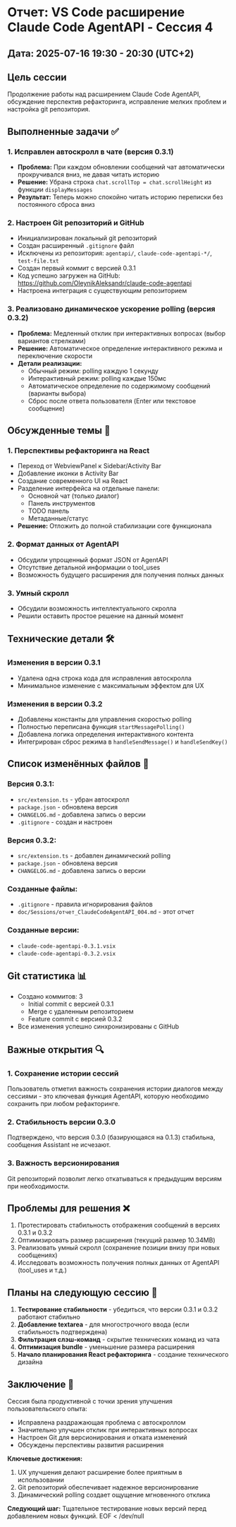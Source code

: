 # Отчет: VS Code расширение Claude Code AgentAPI - Сессия 4

## Дата: 2025-07-16 19:30 - 20:30 (UTC+2)

## Цель сессии
Продолжение работы над расширением Claude Code AgentAPI, обсуждение перспектив рефакторинга, исправление мелких проблем и настройка git репозитория.

## Выполненные задачи ✅

### 1. Исправлен автоскролл в чате (версия 0.3.1)
- **Проблема:** При каждом обновлении сообщений чат автоматически прокручивался вниз, не давая читать историю
- **Решение:** Убрана строка `chat.scrollTop = chat.scrollHeight` из функции `displayMessages`
- **Результат:** Теперь можно спокойно читать историю переписки без постоянного сброса вниз

### 2. Настроен Git репозиторий и GitHub
- Инициализирован локальный git репозиторий
- Создан расширенный `.gitignore` файл
- Исключены из репозитория: `agentapi/`, `claude-code-agentapi-*/`, `test-file.txt`
- Создан первый коммит с версией 0.3.1
- Код успешно загружен на GitHub: https://github.com/OleynikAleksandr/claude-code-agentapi
- Настроена интеграция с существующим репозиторием

### 3. Реализовано динамическое ускорение polling (версия 0.3.2)
- **Проблема:** Медленный отклик при интерактивных вопросах (выбор вариантов стрелками)
- **Решение:** Автоматическое определение интерактивного режима и переключение скорости
- **Детали реализации:**
  - Обычный режим: polling каждую 1 секунду
  - Интерактивный режим: polling каждые 150мс
  - Автоматическое определение по содержимому сообщений (варианты выбора)
  - Сброс после ответа пользователя (Enter или текстовое сообщение)

## Обсужденные темы 💬

### 1. Перспективы рефакторинга на React
- Переход от WebviewPanel к Sidebar/Activity Bar
- Добавление иконки в Activity Bar
- Создание современного UI на React
- Разделение интерфейса на отдельные панели:
  - Основной чат (только диалог)
  - Панель инструментов
  - TODO панель
  - Метаданные/статус
- **Решение:** Отложить до полной стабилизации core функционала

### 2. Формат данных от AgentAPI
- Обсудили упрощенный формат JSON от AgentAPI
- Отсутствие детальной информации о tool_uses
- Возможность будущего расширения для получения полных данных

### 3. Умный скролл
- Обсудили возможность интеллектуального скролла
- Решили оставить простое решение на данный момент

## Технические детали 🛠️

### Изменения в версии 0.3.1
- Удалена одна строка кода для исправления автоскролла
- Минимальное изменение с максимальным эффектом для UX

### Изменения в версии 0.3.2
- Добавлены константы для управления скоростью polling
- Полностью переписана функция `startMessagePolling()`
- Добавлена логика определения интерактивного контента
- Интегрирован сброс режима в `handleSendMessage()` и `handleSendKey()`

## Список изменённых файлов 📁

### Версия 0.3.1:
- `src/extension.ts` - убран автоскролл
- `package.json` - обновлена версия
- `CHANGELOG.md` - добавлена запись о версии
- `.gitignore` - создан и настроен

### Версия 0.3.2:
- `src/extension.ts` - добавлен динамический polling
- `package.json` - обновлена версия
- `CHANGELOG.md` - добавлена запись о версии

### Созданные файлы:
- `.gitignore` - правила игнорирования файлов
- `doc/Sessions/отчет_ClaudeCodeAgentAPI_004.md` - этот отчет

### Созданные версии:
- `claude-code-agentapi-0.3.1.vsix`
- `claude-code-agentapi-0.3.2.vsix`

## Git статистика 📊
- Создано коммитов: 3
  - Initial commit с версией 0.3.1
  - Merge с удаленным репозиторием
  - Feature commit с версией 0.3.2
- Все изменения успешно синхронизированы с GitHub

## Важные открытия 🔍

### 1. Сохранение истории сессий
Пользователь отметил важность сохранения истории диалогов между сессиями - это ключевая функция AgentAPI, которую необходимо сохранить при любом рефакторинге.

### 2. Стабильность версии 0.3.0
Подтверждено, что версия 0.3.0 (базирующаяся на 0.1.3) стабильна, сообщения Assistant не исчезают.

### 3. Важность версионирования
Git репозиторий позволит легко откатываться к предыдущим версиям при необходимости.

## Проблемы для решения ❌

1. Протестировать стабильность отображения сообщений в версиях 0.3.1 и 0.3.2
2. Оптимизировать размер расширения (текущий размер 10.34MB)
3. Реализовать умный скролл (сохранение позиции внизу при новых сообщениях)
4. Исследовать возможность получения полных данных от AgentAPI (tool_uses и т.д.)

## Планы на следующую сессию 🎯

1. **Тестирование стабильности** - убедиться, что версии 0.3.1 и 0.3.2 работают стабильно
2. **Добавление textarea** - для многострочного ввода (если стабильность подтверждена)
3. **Фильтрация слэш-команд** - скрытие технических команд из чата
4. **Оптимизация bundle** - уменьшение размера расширения
5. **Начало планирования React рефакторинга** - создание технического дизайна

## Заключение 📝

Сессия была продуктивной с точки зрения улучшения пользовательского опыта:
- Исправлена раздражающая проблема с автоскроллом
- Значительно улучшен отклик при интерактивных вопросах
- Настроен Git для версионирования и отката изменений
- Обсуждены перспективы развития расширения

**Ключевые достижения:**
1. UX улучшения делают расширение более приятным в использовании
2. Git репозиторий обеспечивает надежное версионирование
3. Динамический polling создает ощущение мгновенного отклика

**Следующий шаг:** Тщательное тестирование новых версий перед добавлением новых функций.
EOF < /dev/null